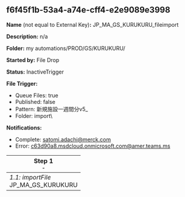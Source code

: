 ## f6f45f1b-53a4-a74e-cff4-e2e9089e3998

**Name** (not equal to External Key)**:** JP_MA_GS_KURUKURU_fileimport

**Description:** n/a

**Folder:** my automations/PROD/GS/KURUKURU/

**Started by:** File Drop

**Status:** InactiveTrigger

**File Trigger:**

* Queue Files: true
* Published: false
* Pattern: 新規施設一週間分v5_
* Folder:  import\

**Notifications:**

* Complete: satomi.adachi@merck.com
* Error: c63d90a8.msdcloud.onmicrosoft.com@amer.teams.ms

| Step 1<br>_<small>-</small>_ |
| --- |
| _1.1: importFile_<br>JP_MA_GS_KURUKURU |
